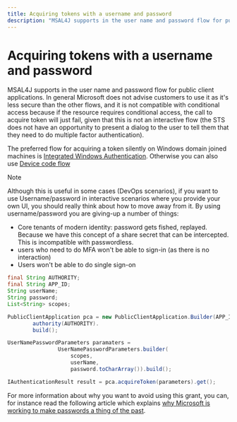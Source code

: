 ```yaml
---
title: Acquiring tokens with a username and password
description: "MSAL4J supports in the user name and password flow for public client applications."
---
```


# Acquiring tokens with a username and password

MSAL4J supports in the user name and password flow for public client applications. In general Microsoft does not advise customers to use it as it's less secure than the other flows, and it is not compatible with conditional access because if the resource requires conditional access, the call to acquire token will just fail, given that this is not an interactive flow (the STS does not have an opportunity to present a dialog to the user to tell them that they need to do multiple factor authentication).

The preferred flow for acquiring a token silently on Windows domain joined machines is [Integrated Windows Authentication](./integrated-windows-authentication.md). Otherwise you can also use [Device code flow](../getting-started/device-code-flow.md)

> [!NOTE]
> Although this is useful in some cases (DevOps scenarios), if you want to use Username/password in interactive scenarios where you provide your own UI, you should really think about how to move away from it. By using username/password you are giving-up a number of things:
> - Core tenants of modern identity: password gets fished, replayed. Because we have this concept of a share secret that can be intercepted.
> This is incompatible with passwordless.
> - users who need to do MFA won't be able to sign-in (as there is no interaction)
> - Users won't be able to do single sign-on

```java
final String AUTHORITY;
final String APP_ID;
String userName;
String password;
List<String> scopes;

PublicClientApplication pca = new PublicClientApplication.Builder(APP_ID).
        authority(AUTHORITY).
        build();

UserNamePasswordParameters paramaters = 
                UserNamePasswordParameters.builder(
                    scopes,
                    userName,
                    password.toCharArray()).build();

IAuthenticationResult result = pca.acquireToken(parameters).get();
```

For more information about why you want to avoid using this grant, you can, for instance read the following article which explains [why Microsoft is working to make passwords a thing of the past](https://news.microsoft.com/features/whats-solution-growing-problem-passwords-says-microsoft/).
